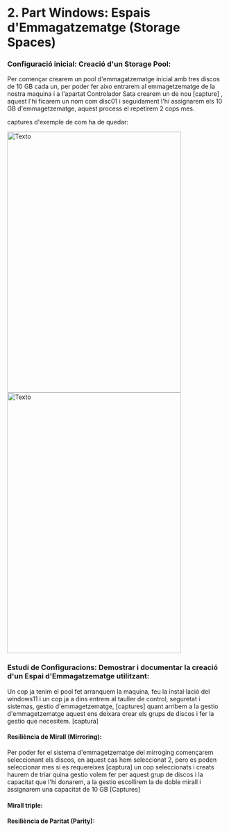 # 2. Part Windows: Espais d'Emmagatzematge (Storage Spaces)

### Configuració inicial: Creació d'un Storage Pool: 

Per començar crearem un pool d'emmagatzematge inicial amb tres discos de 10 GB cada un, per poder fer aixo entrarem al emmagetzematge de la nostra maquina i a l'apartat Controlador Sata crearem un de nou [capture] , aquest l'hi ficarem un nom com disc01 i seguidament l'hi assignarem els 10 GB d'emmagetzematge, aquest process el repetirem 2 cops mes.

captures d'exemple de com ha de quedar:

<img src="img/maquina2.png" alt="Texto" width="400" height="600">

<img src="img/maquina3.png" alt="Texto" width="400" height="600">

### Estudi de Configuracions: Demostrar i documentar la creació d'un Espai d'Emmagatzematge utilitzant:

Un cop ja tenim el pool fet arranquem la maquina, feu la instal·lació del windows11 i un cop ja a dins entrem al tauller de control, seguretat i sistemas, gestio d'emmagetzematge, [captures] quant arribem a la gestio d'emmagetzematge aquest ens deixara crear els grups de discos i fer la gestio que necesitem. [captura]

#### Resiliència de Mirall (Mirroring):
Per poder fer el sistema d'emmagetzematge del mirroging començarem seleccionant els discos, en aquest cas hem seleccionat 2, pero es poden seleccionar mes si es requereixes [captura] un cop seleccionats i creats haurem de triar quina gestio volem fer per aquest grup de discos i la capacitat que l'hi donarem, a la gestio escollirem la de doble mirall i assignarem una capacitat de 10 GB [Captures] 

#### Mirall triple: 

#### Resiliència de Paritat (Parity):




